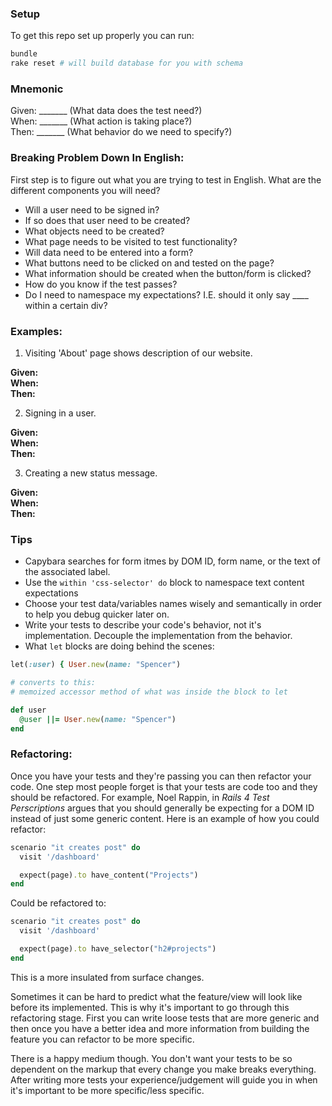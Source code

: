 ### Setup

To get this repo set up properly you can run:  
```ruby
bundle 
rake reset # will build database for you with schema
```

### Mnemonic
Given: _______ (What data does the test need?)  
When: _______ (What action is taking place?)  
Then: _______ (What behavior do we need to specify?)  


### Breaking Problem Down In English:

First step is to figure out what you are trying to test in English.  What are
the different components you will need?  

*  Will a user need to be signed in?  
*  If so does that user need to be created?  
*  What objects need to be created?  
*  What page needs to be visited to test functionality?  
*  Will data need to be entered into a form?  
*  What buttons need to be clicked on and tested on the page?  
*  What information should be created when the button/form is clicked?  
*  How do you know if the test passes?  
*  Do I need to namespace my expectations? I.E. should it only say ____ within a
    certain div?  

### Examples:

1.  Visiting 'About' page shows description of our website.  

**Given:**  
**When:**  
**Then:**  

2.  Signing in a user.  

**Given:**  
**When:**  
**Then:**  

3.  Creating a new status message.    

**Given:**  
**When:**  
**Then:**  

### Tips
*  Capybara searches for form itmes by DOM ID, form name, or the text of the
    associated label.  
*  Use the `within 'css-selector' do` block to namespace text content
    expectations  
*  Choose your test data/variables names wisely and semantically in order to
    help you debug quicker later on.  
*  Write your tests to describe your code's behavior, not it's implementation.
    Decouple the implementation from the behavior.  
*  What `let` blocks are doing behind the scenes:

```ruby
let(:user) { User.new(name: "Spencer")

# converts to this:
# memoized accessor method of what was inside the block to let

def user
  @user ||= User.new(name: "Spencer")
end
```

### Refactoring:
Once you have your tests and they're passing you can then refactor your code.
One step most people forget is that your tests are code too and they should be
refactored.  For example, Noel Rappin, in _Rails 4 Test Perscriptions_ argues
that you should generally be expecting for a DOM ID instead of just some generic
content.  Here is an example of how you could refactor:

```ruby
scenario "it creates post" do
  visit '/dashboard'

  expect(page).to have_content("Projects")
end
```

Could be refactored to:

```ruby
scenario "it creates post" do
  visit '/dashboard'

  expect(page).to have_selector("h2#projects")
end
```

This is a more insulated from surface changes.  

Sometimes it can be hard to predict what the feature/view will look like before
its implemented.  This is why it's important to go through this refactoring
stage.  First you can write loose tests that are more generic and then once you
have a better idea and more information from building the feature you can
refactor to be more specific.  

There is a happy medium though.  You don't want your tests to be so dependent on
the markup that every change you make breaks everything.  After writing more
tests your experience/judgement will guide you in when it's important to be more
specific/less specific.  





